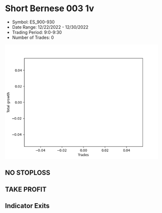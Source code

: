 # Short Bernese 003 1v 
- Symbol: ES_900-930
- Date Range: 12/22/2022 - 12/30/2022
- Trading Period: 9:0-9:30
- Number of Trades: 0

![Plot](ShortBernese0031vES_900-930.png)
## NO STOPLOSS














## TAKE PROFIT











## Indicator Exits


